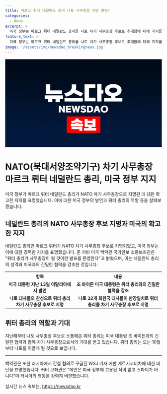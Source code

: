 ```yaml
---
title: 마르크 뤼터 네덜란드 총리 나토 사무총장 지명 환영!
categories:
  - News
excerpt: >
  미국 정부는 마르크 뤼터 네덜란드 총리를 나토 차기 사무총장 후보로 추대함에 대해 지지를 표명했다. 조 바이든 대통령과의 긴밀한 협력을 언급하며, 네덜란드 총리의 능력을 믿음을 밝혔다. 나토 32개 회원국 대사들의 만장일치로 후보 지명됐으며, 나토 사무총장 선출에는 회원국 만장일치가 필요하다고 전해졌다. 한편, 백악관은 러시아에서 구금된 미국 기자 에반 게르시코비치 사건을 비난했다.
feature_text: >
  미국 정부는 마르크 뤼터 네덜란드 총리를 나토 차기 사무총장 후보로 추대함에 대해 지지를 표명했다. 조 바이든 대통령과의 긴밀한 협력을 언급하며, 네덜란드 총리의 능력을 믿음을 밝혔다. 나토 32개 회원국 대사들의 만장일치로 후보 지명됐으며, 나토 사무총장 선출에는 회원국 만장일치가 필요하다고 전해졌다. 한편, 백악관은 러시아에서 구금된 미국 기자 에반 게르시코비치 사건을 비난했다.
image: '/assets/img/newsdao_breakingnews.jpg'
---
```


<p><img src="/assets/img/newsdao_breakingnews.jpg" alt="implanttips 속보" /></p>

<h1 data-ke-size="size32">NATO(북대서양조약기구) 차기 사무총장 마르크 뤼터 네덜란드 총리, 미국 정부 지지</h1>

<p data-ke-size="size16">미국 정부가 마르크 뤼터 네덜란드 총리가 NATO 차기 사무총장으로 지명된 데 대한 확고한 지지를 표명했습니다. 이에 대한 미국 정부의 발언과 뤼터 총리의 역할 등을 살펴보겠습니다.</p>

<h2 data-ke-size="size24">네덜란드 총리의 NATO 사무총장 후보 지명과 미국의 확고한 지지</h2>

<p data-ke-size="size16">네덜란드 총리인 마르크 뤼터가 NATO 차기 사무총장 후보로 지명되었고, 미국 정부는 이에 대한 강력한 지지를 표명했습니다. 존 커비 미국 백악관 국가안보 소통보좌관은 "뤼터 총리가 사무총장이 될 것이란 발표를 환영한다"고 밝혔으며, 이는 네덜란드 총리의 성격과 미국과의 긴밀한 협력을 강조한 것입니다.</p>

<table>
    <tr>
        <th>항목</th>
        <th>내용</th>
    </tr>
    <tr>
        <td style="text-align: center; height: 17px;"><b>미국 대통령 지난 13일 이탈리아에서 발언</b></td>
        <td style="text-align: center; height: 17px;"><b>조 바이든 미국 대통령은 뤼터 총리와의 긴밀한 협력을 강조</b></td>
    </tr>
    <tr>
        <td style="text-align: center; height: 17px;"><b>나토 대사들의 찬성으로 뤼터 총리 차기 사무총장 후보로 지명</b></td>
        <td style="text-align: center; height: 17px;"><b>나토 32개 회원국 대사들이 만장일치로 뤼터 총리를 차기 사무총장 후보로 지명</b></td>
    </tr>
</table>

<h2 data-ke-size="size24">뤼터 총리의 역할과 기대</h2>

<p data-ke-size="size16">지난해부터 나토 사무총장 후보로 소통해온 뤼터 총리는 미국 대통령 조 바이든과의 긴밀한 협력과 함께 차기 사무총장으로서의 기대를 받고 있습니다. 뤼터 총리는 오는 10월부터 나토를 이끌게 될 것으로 보입니다.</p>

<hr>

<p data-ke-size="size16">백악관은 또한 러시아에서 간첩 혐의로 구금된 WSJ 기자 에반 게르시코비치에 대한 비난을 표명했습니다. 커비 보좌관은 "에반은 미국 정부에 고용된 적이 없고 스파이가 아니다"며 러시아의 행동을 강력히 비판했습니다.</p>
실시간 뉴스 속보는, <a href="https://newsdao.kr" rel="dofollow">https://newsdao.kr</a>


